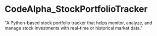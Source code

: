 # CodeAlpha_StockPortfolioTracker
"A Python-based stock portfolio tracker that helps monitor, analyze, and manage stock investments with real-time or historical market data."

